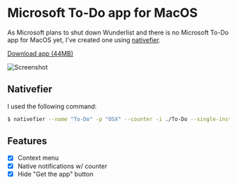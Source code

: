 # Microsoft To-Do app for MacOS

As Microsoft plans to shut down Wunderlist and there is no Microsoft To-Do app for MacOS yet, I've created one using [nativefier](https://github.com/gfpacheco/Nativefier).

[Download app (44MB)](https://github.com/Wowu/microsoft-todo-osx/raw/master/To-Do.zip)

![Screenshot](https://github.com/Wowu/microsoft-todo-osx/raw/master/screenshot.png)


## Nativefier

I used the following command:

```bash
$ nativefier --name "To-Do" -p "OSX" --counter -i ./To-Do --single-instance --width=880 --height=630 --min-width=600 --min-height=330 --internal-urls=false --disable-context-menu --inject ./style.css https://todo.microsoft.com/login
```

## Features

- [x] Context menu
- [x] Native notifications w/ counter
- [x] Hide "Get the app" button
